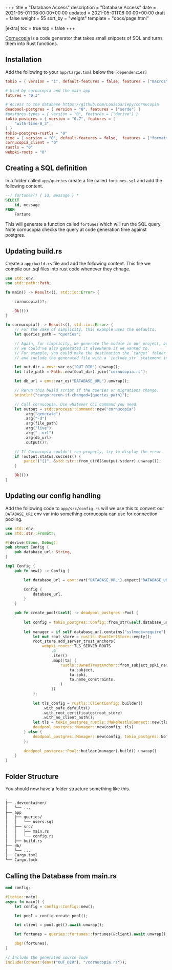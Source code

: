 +++
title = "Database Access"
description = "Database Access"
date = 2021-05-01T08:00:00+00:00
updated = 2021-05-01T08:00:00+00:00
draft = false
weight = 55
sort_by = "weight"
template = "docs/page.html"

[extra]
toc = true
top = false
+++

[Cornucopia](https://github.com/LouisGariepy/cornucopia) is a code generator that takes small snippets of SQL and turns them into Rust functions.

## Installation

Add the following to your `app/Cargo.toml` below the `[dependencies]` 

```toml
tokio = { version = "1", default-features = false, features = ["macros", "rt-multi-thread"] }

# Used by cornucopia and the main app
futures = "0.3"

# Access to the database https://github.com/LouisGariepy/cornucopia
deadpool-postgres = { version = "0", features = ["serde"] }
#postgres-types = { version = "0", features = ["derive"] }
tokio-postgres = { version = "0.7", features = [
    "with-time-0_3",
] }
tokio-postgres-rustls = "0"
time = { version = "0", default-features = false,  features = ["formatting"] }
cornucopia_client = "0"
rustls = "0"
webpki-roots = "0"
```

## Creating a SQL definition

In a folder called `app/queries` create a file called `fortunes.sql` and add the following content.

```sql
--! fortunes() { id, message } *
SELECT 
    id, message
FROM 
    Fortune
```

This will generate a function called `fortunes` which will run the SQL query. Note cornucopia checks the query at code generation time against postgres.

## Updating build.rs

Create a `app/build.rs` file and add the following content. This file we compile our .sql files into rust code whenever they chnage.

```rust
use std::env;
use std::path::Path;

fn main() -> Result<(), std::io::Error> {

    cornucopia()?;

    Ok(())
}

fn cornucopia() -> Result<(), std::io::Error> {
    // For the sake of simplicity, this example uses the defaults.
    let queries_path = "queries";

    // Again, for simplicity, we generate the module in our project, but
    // we could've also generated it elsewhere if we wanted to.
    // For example, you could make the destination the `target` folder
    // and include the generated file with a `include_str` statement in your project.

    let out_dir = env::var_os("OUT_DIR").unwrap();
    let file_path = Path::new(&out_dir).join("cornucopia.rs");

    let db_url = env::var_os("DATABASE_URL").unwrap();

    // Rerun this build script if the queries or migrations change.
    println!("cargo:rerun-if-changed={queries_path}");

    // Call cornucopia. Use whatever CLI command you need.
    let output = std::process::Command::new("cornucopia")
        .arg("generate")
        .arg("-d")
        .arg(file_path)
        .arg("live")
        .arg("--url")
        .arg(db_url)
        .output()?;

    // If Cornucopia couldn't run properly, try to display the error.
    if !output.status.success() {
        panic!("{}", &std::str::from_utf8(&output.stderr).unwrap());
    }

    Ok(())
}
```

## Updating our config handling

Add the following code to `app/src/config.rs` will we use this to convert our `DATABASE_URL` env var into something cornucopia can use for connection pooling.

```rust
use std::env;
use std::str::FromStr;

#[derive(Clone, Debug)]
pub struct Config {
    pub database_url: String,
}

impl Config {
    pub fn new() -> Config {

        let database_url = env::var("DATABASE_URL").expect("DATABASE_URL not set");

        Config {
            database_url,
        }
    }

    pub fn create_pool(&self) -> deadpool_postgres::Pool {
    
        let config = tokio_postgres::Config::from_str(&self.database_url).unwrap();
    
        let manager = if self.database_url.contains("sslmode=require") {
            let mut root_store = rustls::RootCertStore::empty();
            root_store.add_server_trust_anchors(
                webpki_roots::TLS_SERVER_ROOTS
                    .0
                    .iter()
                    .map(|ta| {
                        rustls::OwnedTrustAnchor::from_subject_spki_name_constraints(
                            ta.subject,
                            ta.spki,
                            ta.name_constraints,
                        )
                    })
            );
    
            let tls_config = rustls::ClientConfig::builder()
                .with_safe_defaults()
                .with_root_certificates(root_store)
                .with_no_client_auth();
            let tls = tokio_postgres_rustls::MakeRustlsConnect::new(tls_config);
            deadpool_postgres::Manager::new(config, tls)
        } else {
            deadpool_postgres::Manager::new(config, tokio_postgres::NoTls)
        };
    
        deadpool_postgres::Pool::builder(manager).build().unwrap()
    }
}
```

## Folder Structure

You should now have a folder structure something like this.

```sh
.
├── .devcontainer/
│   └── ...
├── app
│   ├── queries/
│   │   └── users.sql
│   ├── src/
│   │   ├── main.rs
│   │   └── config.rs
│   ├── build.rs
├── db/
│   └── ...
├── Cargo.toml
└── Cargo.lock
```

## Calling the Database from main.rs

```rust
mod config;

#[tokio::main]
async fn main() {
    let config = config::Config::new();

    let pool = config.create_pool();

    let client = pool.get().await.unwrap();

    let fortunes = queries::fortunes::fortunes(&client).await.unwrap();

    dbg!(fortunes);
}

// Include the generated source code
include!(concat!(env!("OUT_DIR"), "/cornucopia.rs"));

```
